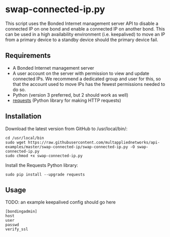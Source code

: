 # swap-connected-ip.py

This script uses the Bonded Internet management server API to disable a connected IP on one bond and enable a connected IP on another bond. This can be used in a high availability environment (i.e. keepalived) to move an IP from a primary device to a standby device should the primary device fail.

## Requirements

* A Bonded Internet management server
* A user account on the server with permission to view and update connected IPs. We recommend a dedicated group and user for this, so that the account used to move IPs has the fewest permissions needed to do so.
* Python (version 3 preferred, but 2 should work as well)
* [requests](http://python-requests.org) (Python library for making HTTP requests)

## Installation

Download the latest version from GitHub to /usr/local/bin/:

```
cd /usr/local/bin
sudo wget https://raw.githubusercontent.com/multappliednetworks/api-examples/master/swap-connected-ip/swap-connected-ip.py -O swap-connected-ip.py
sudo chmod +x swap-connected-ip.py
```
Install the Requests Python library:

```
sudo pip install --upgrade requests
```

## Usage

TODO: an example keepalived config should go here



```
[bondingadmin]
host
user
passwd
verify_ssl
```
